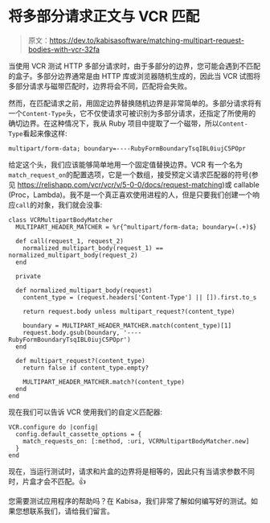 # 将多部分请求正文与 VCR 匹配

> 原文：<https://dev.to/kabisasoftware/matching-multipart-request-bodies-with-vcr-32fa>

当使用 VCR 测试 HTTP 多部分请求时，由于多部分的边界，您可能会遇到不匹配的盒子。多部分边界通常是由 HTTP 库或浏览器随机生成的，因此当 VCR 试图将多部分请求与磁带匹配时，边界将会不同，匹配将会失败。

然而，在匹配请求之前，用固定边界替换随机边界是非常简单的。多部分请求将有一个`Content-Type`头，它不仅使请求可被识别为多部分请求，还指定了所使用的确切边界。在这种情况下，我从 Ruby 项目中提取了一个磁带，所以`Content-Type`看起来像这样:

```
multipart/form-data; boundary=----RubyFormBoundaryTsqIBL0iujC5POpr 
```

给定这个头，我们应该能够简单地用一个固定值替换边界。VCR 有一个名为`match_request_on`的配置选项，它是一个数组，接受预定义请求匹配器的符号(参见 https://relishapp.com/vcr/vcr/v/5-0-0/docs/request-matching)或 callable (Proc，Lambda)。我不是一个真正喜欢使用进程的人，但是只要我们创建一个响应`call`的对象，我们就会没事:

```
class VCRMultipartBodyMatcher
  MULTIPART_HEADER_MATCHER = %r{^multipart/form-data; boundary=(.+)$}

  def call(request_1, request_2)
    normalized_multipart_body(request_1) == normalized_multipart_body(request_2)
  end

  private

  def normalized_multipart_body(request)
    content_type = (request.headers['Content-Type'] || []).first.to_s

    return request.body unless multipart_request?(content_type)

    boundary = MULTIPART_HEADER_MATCHER.match(content_type)[1]
    request.body.gsub(boundary, '----RubyFormBoundaryTsqIBL0iujC5POpr')
  end

  def multipart_request?(content_type)
    return false if content_type.empty?

    MULTIPART_HEADER_MATCHER.match?(content_type)
  end
end 
```

现在我们可以告诉 VCR 使用我们的自定义匹配器:

```
VCR.configure do |config|
  config.default_cassette_options = {
    match_requests_on: [:method, :uri, VCRMultipartBodyMatcher.new]
  }
end 
```

现在，当运行测试时，请求和片盒的边界将是相等的，因此只有当请求参数不同时，片盒才会不匹配。👍

您需要测试应用程序的帮助吗？在 Kabisa，我们非常了解如何编写好的测试。如果您想联系我们，请给我们留言。